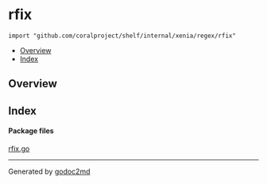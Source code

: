 

# rfix
`import "github.com/coralproject/shelf/internal/xenia/regex/rfix"`

* [Overview](#pkg-overview)
* [Index](#pkg-index)

## <a name="pkg-overview">Overview</a>



## <a name="pkg-index">Index</a>


#### <a name="pkg-files">Package files</a>
[rfix.go](/src/github.com/coralproject/shelf/internal/xenia/regex/rfix/rfix.go) 










- - -
Generated by [godoc2md](http://godoc.org/github.com/davecheney/godoc2md)
